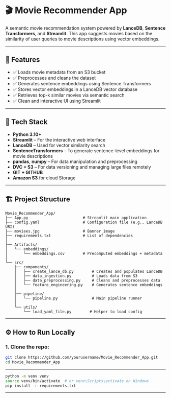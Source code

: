 # 🎬 Movie Recommender App

A semantic movie recommendation system powered by **LanceDB**, **Sentence Transformers**, and **Streamlit**. This app suggests movies based on the similarity of user queries to movie descriptions using vector embeddings.

---

## 🚀 Features

- ✅ Loads movie metadata from an S3 bucket
- ✅ Preprocesses and cleans the dataset
- ✅ Generates sentence embeddings using Sentence Transformers
- ✅ Stores vector embeddings in a LanceDB vector database
- ✅ Retrieves top-k similar movies via semantic search
- ✅ Clean and interactive UI using Streamlit

---
## 🧰 Tech Stack

- **Python 3.10+**
- **Streamlit** – For the interactive web interface
- **LanceDB** – Used for vector similarity search
- **SentenceTransformers** – To generate sentence-level embeddings for movie descriptions
- **pandas**, **numpy** – For data manipulation and preprocessing
- **DVC + S3** – For data versioning and managing large files remotely
- **GIT + GITHUB**
- **Amazon S3** for cloud Storage

---

## 🏗️ Project Structure
```
Movie_Recommender_App/
├── App.py                        # Streamlit main application
├── config.yaml                   # Configuration file (e.g., LanceDB URI)
├── moviees.jpg                   # Banner image
├── requirements.txt              # List of dependencies
│
├── Artifacts/
│   └── embeddings/
│       └── embeddings.csv        # Precomputed embeddings + metadata
│
└── src/
    ├── components/
    │   ├── create_lance_db.py        # Creates and populates LanceDB
    │   ├── data_ingestion.py         # Loads data from S3
    │   ├── data_preprocessing.py     # Cleans and preprocesses data
    │   └── feature_engineering.py    # Generates sentence embeddings
    │
    ├── pipeline/
    │   └── pipeline.py               # Main pipeline runner
    │
    └── utils/
        └── load_yaml_file.py        # Helper to load config
```
---

## ⚙️ How to Run Locally

### 1. Clone the repo:

```bash
git clone https://github.com/yourusername/Movie_Recommender_App.git
cd Movie_Recommender_App
```

---

```bash
python -m venv venv
source venv/bin/activate  # or venv\Scripts\activate on Windows
pip install -r requirements.txt
```
---

